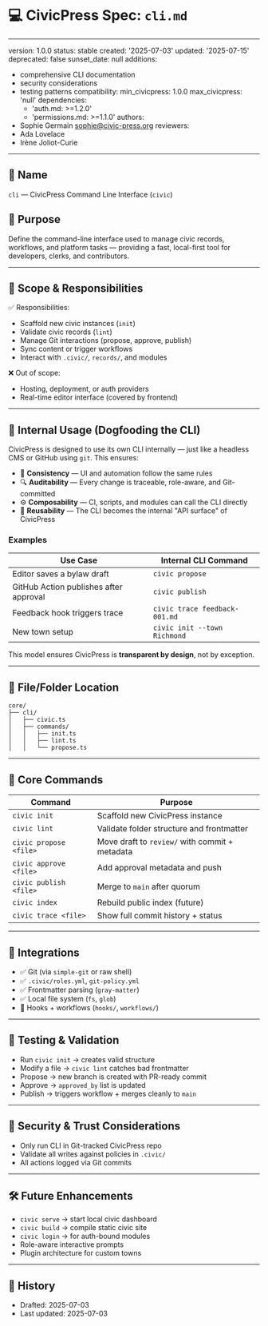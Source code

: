 # 💻 CivicPress Spec: `cli.md`

---
version: 1.0.0
status: stable
created: '2025-07-03'
updated: '2025-07-15'
deprecated: false
sunset_date: null
additions:

- comprehensive CLI documentation
- security considerations
- testing patterns
compatibility:
  min_civicpress: 1.0.0
  max_civicpress: 'null'
  dependencies:
  - 'auth.md: >=1.2.0'
  - 'permissions.md: >=1.1.0'
authors:
- Sophie Germain <sophie@civic-press.org>
reviewers:
- Ada Lovelace
- Irène Joliot-Curie

---

## 📛 Name

`cli` — CivicPress Command Line Interface (`civic`)

## 🎯 Purpose

Define the command-line interface used to manage civic records, workflows, and
platform tasks — providing a fast, local-first tool for developers, clerks, and
contributors.

---

## 🧩 Scope & Responsibilities

✅ Responsibilities:

- Scaffold new civic instances (`init`)
- Validate civic records (`lint`)
- Manage Git interactions (propose, approve, publish)
- Sync content or trigger workflows
- Interact with `.civic/`, `records/`, and modules

❌ Out of scope:

- Hosting, deployment, or auth providers
- Real-time editor interface (covered by frontend)

---

## 🧰 Internal Usage (Dogfooding the CLI)

CivicPress is designed to use its own CLI internally — just like a headless CMS
or GitHub using `git`. This ensures:

- 🧪 **Consistency** — UI and automation follow the same rules
- 🔍 **Auditability** — Every change is traceable, role-aware, and Git-committed
- ⚙️ **Composability** — CI, scripts, and modules can call the CLI directly
- 🧩 **Reusability** — The CLI becomes the internal "API surface" of CivicPress

### Examples

| Use Case                               | Internal CLI Command          |
| -------------------------------------- | ----------------------------- |
| Editor saves a bylaw draft             | `civic propose`               |
| GitHub Action publishes after approval | `civic publish`               |
| Feedback hook triggers trace           | `civic trace feedback-001.md` |
| New town setup                         | `civic init --town Richmond`  |

This model ensures CivicPress is **transparent by design**, not by exception.

---

## 📂 File/Folder Location

```
core/
├── cli/
│   ├── civic.ts
│   ├── commands/
│   │   ├── init.ts
│   │   ├── lint.ts
│   │   └── propose.ts
```

---

## 🔧 Core Commands

| Command                | Purpose                                        |
| ---------------------- | ---------------------------------------------- |
| `civic init`           | Scaffold new CivicPress instance               |
| `civic lint`           | Validate folder structure and frontmatter      |
| `civic propose <file>` | Move draft to `review/` with commit + metadata |
| `civic approve <file>` | Add approval metadata and push                 |
| `civic publish <file>` | Merge to `main` after quorum                   |
| `civic index`          | Rebuild public index (future)                  |
| `civic trace <file>`   | Show full commit history + status              |

---

## 🔌 Integrations

- ✅ Git (via `simple-git` or raw shell)
- ✅ `.civic/roles.yml`, `git-policy.yml`
- ✅ Frontmatter parsing (`gray-matter`)
- ✅ Local file system (`fs`, `glob`)
- 🔄 Hooks + workflows (`hooks/`, `workflows/`)

---

## 🧪 Testing & Validation

- Run `civic init` → creates valid structure
- Modify a file → `civic lint` catches bad frontmatter
- Propose → new branch is created with PR-ready commit
- Approve → `approved_by` list is updated
- Publish → triggers workflow + merges cleanly to `main`

---

## 🔐 Security & Trust Considerations

- Only run CLI in Git-tracked CivicPress repo
- Validate all writes against policies in `.civic/`
- All actions logged via Git commits

---

## 🛠️ Future Enhancements

- `civic serve` → start local civic dashboard
- `civic build` → compile static civic site
- `civic login` → for auth-bound modules
- Role-aware interactive prompts
- Plugin architecture for custom towns

---

## 📅 History

- Drafted: 2025-07-03
- Last updated: 2025-07-03
